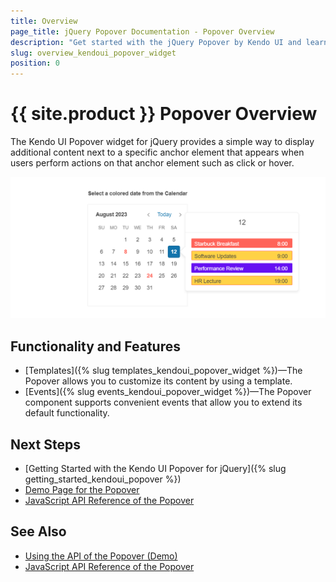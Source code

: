 ```yaml
---
title: Overview
page_title: jQuery Popover Documentation - Popover Overview
description: "Get started with the jQuery Popover by Kendo UI and learn how to create, initialize, and enable the widget."
slug: overview_kendoui_popover_widget
position: 0
---
```


# {{ site.product }} Popover Overview

The Kendo UI Popover widget for jQuery provides a simple way to display additional content next to a specific anchor element that appears when users perform actions on that anchor element such as click or hover.

![Kendo UI for jQuery Popover Overview](popover-overview.PNG)

## Functionality and Features

* [Templates]({% slug templates_kendoui_popover_widget %})&mdash;The Popover allows you to customize its content by using a template.
* [Events]({% slug events_kendoui_popover_widget %})&mdash;The Popover component supports convenient events that allow you to extend its default functionality.

## Next Steps 

* [Getting Started with the Kendo UI Popover for jQuery]({% slug getting_started_kendoui_popover %})
* [Demo Page for the Popover](https://demos.telerik.com/kendo-ui/popover/index)
* [JavaScript API Reference of the Popover](/api/javascript/ui/popover)

## See Also

* [Using the API of the Popover (Demo)](https://demos.telerik.com/kendo-ui/popover/api)
* [JavaScript API Reference of the Popover](/api/javascript/ui/popover)